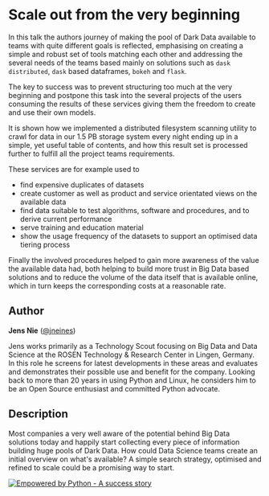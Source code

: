 Scale out from the very beginning
=================================

In this talk the authors journey of making the pool of Dark Data available to teams with quite different goals is reflected, emphasising on creating a simple and robust set of tools matching each other and addressing the several needs of the teams based mainly on solutions such as `dask distributed`, `dask` based dataframes, `bokeh` and `flask`.

The key to success was to prevent structuring too much at the very beginning and postpone this task into the several projects of the users consuming the results of these services giving them the freedom to create and use their own models.

It is shown how we implemented a distributed filesystem scanning utility to crawl for data in our 1.5 PB storage system every night ending up in a simple, yet useful table of contents, and how this result set is processed further to fulfill all the project teams requirements.

These services are for example used to
* find expensive duplicates of datasets
* create customer as well as product and service orientated views on the available data
* find data suitable to test algorithms, software and procedures, and to derive current performance
* serve training and education material
* show the usage frequency of the datasets to support an optimised data tiering process

Finally the involved procedures helped to gain more awareness of the value the available data had, both helping to build more trust in Big Data based solutions and to reduce the volume of the data itself that is available online, which in turn keeps the corresponding costs at a reasonable rate.

Author
------

**Jens Nie** ([@jneines](http://twitter.com/jneines))

Jens works primarily as a Technology Scout focusing on Big Data and Data
Science at the ROSEN Technology & Research Center in Lingen, Germany. In
this role he screens for latest developments in these areas and
evaluates and demonstrates their possible use and benefit for the
company. Looking back to more than 20 years in using Python and Linux,
he considers him to be an Open Source enthusiast and committed Python
advocate.

Description
-----------

Most companies a very well aware of the potential behind Big Data solutions today and happily start collecting every piece of information building huge pools of Dark Data. How could Data Science teams create an initial overview on what's available? A simple search strategy, optimised and refined to scale could be a promising way to start.

[![Empowered by Python - A success story](https://img.youtube.com/vi/s7cWVydFpCU/0.jpg)](https://www.youtube.com/watch?v=s7cWVydFpCU)
